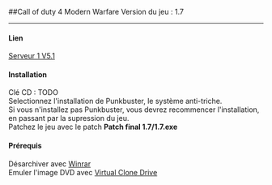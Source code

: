 ##Call of duty 4 Modern Warfare
Version du jeu : 1.7

----

#### Lien
[Serveur 1 V5.1](http://192.168.1.252/jeux/Call_of_Duty_4_V5.1.rar) 

#### Installation 

Clé CD : TODO  
Selectionnez l'installation de Punkbuster, le système anti-triche.  
Si vous n'installez pas Punkbuster, vous devrez recommencer l'installation, en passant par la supression du jeu.  
Patchez le jeu avec le patch **Patch final 1.7/1.7.exe**

#### Prérequis
Désarchiver avec [Winrar](?page=?Logiciels)  
Emuler l'image DVD avec [Virtual Clone Drive](?page=?Logiciels)  
